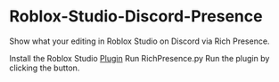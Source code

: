 # Roblox-Studio-Discord-Presence

Show what your editing in Roblox Studio on Discord via Rich Presence.

Install the Roblox Studio [Plugin](https://www.roblox.com/library/11265229503/Roblox-Studio-Rich-Presence)
Run RichPresence.py
Run the plugin by clicking the button.
